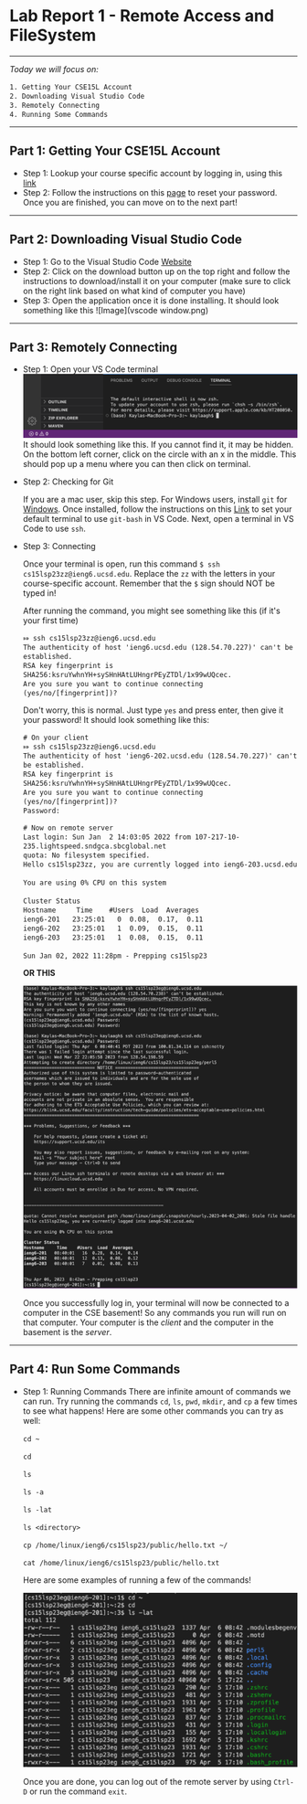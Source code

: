 # Lab Report 1 - Remote Access and FileSystem
---
*Today we will focus on:*
```
1. Getting Your CSE15L Account   
2. Downloading Visual Studio Code
3. Remotely Connecting 
4. Running Some Commands 
``` 
---

## **Part 1: Getting Your CSE15L Account**
- Step 1: Lookup your course specific account by logging in, using this [link](https://sdacs.ucsd.edu/~icc/index.php)
- Step 2: Follow the instructions on this [page](https://drive.google.com/file/d/17IDZn8Qq7Q0RkYMxdiIR0o6HJ3B5YqSW/view) to reset your password. Once you are finished, you can move on to the next part!

---

## **Part 2: Downloading Visual Studio Code**
- Step 1: Go to the Visual Studio Code [Website](https://code.visualstudio.com/) 
- Step 2: Click on the download button up on the top right and follow the instructions to download/install it on your computer (make sure to click on the right link based on what kind of computer you have)
- Step 3: Open the application once it is done installing. It should look something like this
 ![Image](vscode window.png)
 
---

## **Part 3: Remotely Connecting**
- Step 1: Open your VS Code terminal 
 ![Image](terminal.png)
  It should look something like this. If you cannot find it, it may be hidden. On the bottom left corner, click on the circle with an x in the middle. This   should pop up a menu where you can then click on terminal. 
  
- Step 2: Checking for Git

  If you are a mac user, skip this step. For Windows users, install `git` for [Windows](https://gitforwindows.org/). Once installed, follow the               instructions on this [Link](https://stackoverflow.com/questions/42606837/how-do-i-use-bash-on-windows-from-the-visual-studio-code-integrated-terminal/50527994#50527994) to set your default terminal to use `git-bash` in VS Code. Next, open a terminal in VS Code to use `ssh`. 
  
- Step 3: Connecting 

  Once your terminal is open, run this command `$ ssh cs15lsp23zz@ieng6.ucsd.edu`. Replace the `zz` with the letters in your course-specific account. Remember that the `$` sign should NOT be typed in!
  
  After running the command, you might see something like this (if it's your first time)
  ```
  ⤇ ssh cs15lsp23zz@ieng6.ucsd.edu
  The authenticity of host 'ieng6.ucsd.edu (128.54.70.227)' can't be established.
  RSA key fingerprint is SHA256:ksruYwhnYH+sySHnHAtLUHngrPEyZTDl/1x99wUQcec.
  Are you sure you want to continue connecting (yes/no/[fingerprint])? 
  ```
  Don't worry, this is normal. Just type `yes` and press enter, then give it your password! It should look something like this:
  ```
  # On your client
  ⤇ ssh cs15lsp23zz@ieng6.ucsd.edu
  The authenticity of host 'ieng6-202.ucsd.edu (128.54.70.227)' can't be established.
  RSA key fingerprint is SHA256:ksruYwhnYH+sySHnHAtLUHngrPEyZTDl/1x99wUQcec.
  Are you sure you want to continue connecting (yes/no/[fingerprint])? 
  Password: 
  ```
  ```
  # Now on remote server
  Last login: Sun Jan  2 14:03:05 2022 from 107-217-10-235.lightspeed.sndgca.sbcglobal.net
  quota: No filesystem specified.
  Hello cs15lsp23zz, you are currently logged into ieng6-203.ucsd.edu

  You are using 0% CPU on this system

  Cluster Status 
  Hostname     Time    #Users  Load  Averages  
  ieng6-201   23:25:01   0  0.08,  0.17,  0.11
  ieng6-202   23:25:01   1  0.09,  0.15,  0.11
  ieng6-203   23:25:01   1  0.08,  0.15,  0.11

  Sun Jan 02, 2022 11:28pm - Prepping cs15lsp23
  ```
  **OR THIS**
  
  ![Image](ieng.png)
  
  Once you successfully log in, your terminal will now be connected to a computer in the CSE basement! So any commands you   run will run on that computer. Your computer is the *client* and the computer in the basement is the *server*.
 
---

## **Part 4: Run Some Commands**
- Step 1: Running Commands
 There are infinite amount of commands we can run. Try running the commands `cd`, `ls`, `pwd`, `mkdir`, and `cp` a few times to see what happens! Here are some other commands you can try as well:
 
  `cd ~`
  
  `cd`
 
  `ls`
 
  `ls -a`
 
  `ls -lat`
 
  `ls <directory>`
 
  `cp /home/linux/ieng6/cs15lsp23/public/hello.txt ~/`
 
  `cat /home/linux/ieng6/cs15lsp23/public/hello.txt`

  Here are some examples of running a few of the commands!
  
  ![Image](commands.png)
 
  Once you are done, you can log out of the remote server by using `Ctrl-D` or run the command `exit`.
